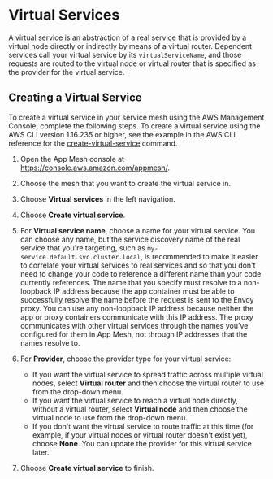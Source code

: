 # Virtual Services<a name="virtual_services"></a>

A virtual service is an abstraction of a real service that is provided by a virtual node directly or indirectly by means of a virtual router\. Dependent services call your virtual service by its `virtualServiceName`, and those requests are routed to the virtual node or virtual router that is specified as the provider for the virtual service\.

## Creating a Virtual Service<a name="create-virtual-service"></a>

To create a virtual service in your service mesh using the AWS Management Console, complete the following steps\. To create a virtual service using the AWS CLI version 1\.16\.235 or higher, see the example in the AWS CLI reference for the [create\-virtual\-service](https://docs.aws.amazon.com/cli/latest/reference/appmesh/create-virtual-service.html) command\. 

1. Open the App Mesh console at [https://console\.aws\.amazon\.com/appmesh/](https://console.aws.amazon.com/appmesh/)\.

1. Choose the mesh that you want to create the virtual service in\.

1. Choose **Virtual services** in the left navigation\.

1. Choose **Create virtual service**\.

1. For **Virtual service name**, choose a name for your virtual service\. You can choose any name, but the service discovery name of the real service that you're targeting, such as `my-service.default.svc.cluster.local`, is recommended to make it easier to correlate your virtual services to real services and so that you don't need to change your code to reference a different name than your code currently references\. The name that you specify must resolve to a non\-loopback IP address because the app container must be able to successfully resolve the name before the request is sent to the Envoy proxy\. You can use any non\-loopback IP address because neither the app or proxy containers communicate with this IP address\. The proxy communicates with other virtual services through the names you’ve configured for them in App Mesh, not through IP addresses that the names resolve to\.

1. For **Provider**, choose the provider type for your virtual service:
   + If you want the virtual service to spread traffic across multiple virtual nodes, select **Virtual router** and then choose the virtual router to use from the drop\-down menu\.
   + If you want the virtual service to reach a virtual node directly, without a virtual router, select **Virtual node** and then choose the virtual node to use from the drop\-down menu\.
   + If you don't want the virtual service to route traffic at this time \(for example, if your virtual nodes or virtual router doesn't exist yet\), choose **None**\. You can update the provider for this virtual service later\.

1. Choose **Create virtual service** to finish\.